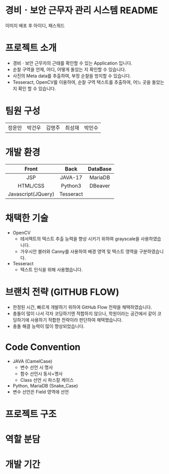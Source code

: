 # 경비ㆍ보안 근무자 관리 시스템 README
  이미지
  배포 후 아이디, 패스워드
  
# 프로젝트 소개
- 경비ㆍ보안 근무자의 근태를 확인할 수 있는 Application 입니다.
- 순찰 구역을 언제, 어디, 어떻게 돌았는 지 확인할 수 있습니다.
- 사진의 Meta data를 추출하여, 부정 순찰을 방지할 수 있습니다.
- Tesseract, OpenCV를 이용하여, 순찰 구역 텍스트를 추출하여, 어느 곳을 돌았는 지 확인 할 수 있습니다.

# 팀원 구성

||||||
|:-:|:-:|:-:|:-:|:-:|
|정운만|박건우|김명주|최성재|박민수|




# 개발 환경

|Front|Back|DataBase|
|:-:|:-:|:-:|
|JSP|JAVA-17|MariaDB|
|HTML/CSS|Python3|DBeaver|
|Javascript(JQuery)|Tesseract||


# 채택한 기술

- OpenCV
  - 테서렉트의 텍스트 추출 능력을 향상 시키기 위하여 grayscale을 사용하였습니다.
  - 가우시안 블러와 Canny를 사용하여 배경 영역 및 텍스트 영역을 구분하였습니다.
- Tesseract
  - 텍스트 인식을 위해 사용했습니다.

# 브랜치 전략 (GITHUB FLOW)
- 한정된 시간, 빠르게 개발하기 위하여 GitHub Flow 전략을 채택하였습니다.
- 충돌이 많이 나서 각자 코딩하기엔 적합하지 않으나, 학원이라는 공간에서 같이 코딩하기에 사용하기 적합한 전략이라 판단하여 채택했습니다.
- 충돌 해결 능력이 많이 향상되었습니다.


# Code Convention
- JAVA (CamelCase)
  - 변수 선언 시 명사
  - 함수 선언시 동사+명사
  - Class 선언 시 파스칼 케이스
- Python, MariaDB (Snake_Case)
- 변수 선언은 Field 영역에 선언

# 프로젝트 구조


# 역할 분담

# 개발 기간


